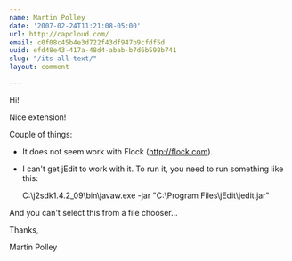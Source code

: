 ```yaml
---
name: Martin Polley
date: '2007-02-24T11:21:08-05:00'
url: http://capcloud.com/
email: c0f08c45b4e3d722f43df947b9cfdf5d
uuid: efd48e43-417a-48d4-abab-b7d6b598b741
slug: "/its-all-text/"
layout: comment

---
```


Hi!

Nice extension!

Couple of things:

 * It does not seem work with Flock (http://flock.com).

 * I can't get jEdit to work with it. To run it, you need to run something like this:

    C:\j2sdk1.4.2_09\bin\javaw.exe -jar "C:\Program Files\jEdit\jedit.jar"

And you can't select this from a file chooser...

Thanks,

Martin Polley
